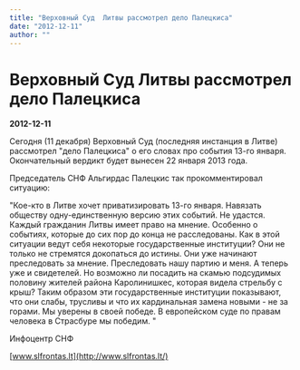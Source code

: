 ```yaml
---
title: "Верховный Суд  Литвы рассмотрел дело Палецкиса"
date: "2012-12-11"
author: ""
---
```


# Верховный Суд  Литвы рассмотрел дело Палецкиса

**2012-12-11** 

Сегодня (11 декабря) Верховный Суд (последняя инстанция в Литве) рассмотрел "дело Палецкиса" о его словах про события 13-го января. Окончательный вердикт будет вынесен 22 января 2013 года.

Председатель СНФ Альгирдас Палецкис так прокомментировал ситуацию:

"Кое-кто в Литве хочет приватизировать 13-го января. Навязать обществу одну-единственную версию этих событий. Не удастся. Каждый гражданин Литвы имеет право на мнение. Особенно о событиях, которые до сих пор до конца не расследованы. Как в этой ситуации ведут себя некоторые государственные институции? Они не только не стремятся докопаться до истины. Они уже начинают преследовать за мнение. Преследовать нашу партию и меня. А теперь уже и свидетелей. Но возможно ли посадить на скамью подсудимых половину жителей района Каролинишкес, которая видела стрельбу с крыш? Таким образом эти государственные институции показывают, что они слабы, трусливы и что их кардинальная замена новыми - не за горами. Мы уверены в своей победе. В европейском суде по правам человека в Страсбуре мы победим. "

Инфоцентр СНФ

[www.slfrontas.lt](http://www.slfrontas.lt/)
